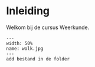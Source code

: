 # Inleiding

Welkom bij de cursus Weerkunde.

``` {figure} figures/incl_fig.PNG
---
width: 50%
name: wolk.jpg
---
add bestand in de folder
```
